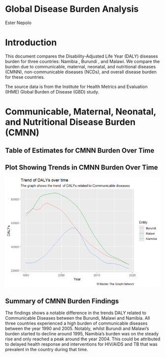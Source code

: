 Global Disease Burden Analysis
================
Ester Nepolo

# Introduction

This document compares the Disability-Adjusted Life Year (DALY) diseases
burden for three countries: Namibia , Burundi , and Malawi. We compare
the burden due to communicable, maternal, neonatal, and nutritional
diseases (CMNN), non-communicable diseases (NCDs), and overall disease
burden for these countries.

The source data is from the Institute for Health Metrics and Evaluation
(IHME) Global Burden of Disease (GBD) study.

# Communicable, Maternal, Neonatal, and Nutritional Disease Burden (CMNN)

## Table of Estimates for CMNN Burden Over Time

## Plot Showing Trends in CMNN Burden Over Time

![](burden_of_disease_report_files/figure-gfm/unnamed-chunk-8-1.png)<!-- -->

## Summary of CMNN Burden Findings

The findings shows a notable difference in the trends DALY related to
Communicable Diseases between the Burundi, Malawi and Namibia. All three
countries experienced a high burden of communicable diseases between the
year 1990 and 2005. Notably, whilst Burundi and Malawi’s burden started
to decline around 1995, Namibia’s burden was on the steady rise and only
reached a peak around the year 2004. This could be attributed to delayed
health response and interventions for HIV/AIDS and TB that was prevalent
in the country during that time.

<!-- ```{r child='ncd_burden.Rmd'} -->
<!-- ``` -->
<!-- ```{r child='overall_burden.Rmd'} -->
<!-- ``` -->
